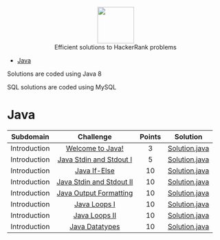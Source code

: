 <p align="center">
    <a href="https://www.hackerrank.com/RodneyShag">
        <img height=85 src="https://d3keuzeb2crhkn.cloudfront.net/hackerrank/assets/styleguide/logo_wordmark-f5c5eb61ab0a154c3ed9eda24d0b9e31.svg">
    </a>
    <br>Efficient solutions to HackerRank problems
</p>

* [Java](#java)

Solutions are coded using Java 8

SQL solutions are coded using MySQL

# Java

|          Subdomain          |                                                         Challenge                                                        | Points |                                                                                         Solution                                                                                        |
|:---------------------------:|:------------------------------------------------------------------------------------------------------------------------:|:------:|:---------------------------------------------------------------------------------------------------------------------------------------------------------------------------------------:|
|         Introduction        | [Welcome to Java!](https://www.hackerrank.com/challenges/welcome-to-java)                                                |    3   | [Solution.java](https://github.com/mohitrajvardhan17/HackerRank/blob/master/Java/Introduction/1.%20Welcome%20to%20Java!/Solution.java)                                                  |
|         Introduction        | [Java Stdin and Stdout I](https://www.hackerrank.com/challenges/java-stdin-and-stdout-1)                                 |    5   | [Solution.java](https://github.com/mohitrajvardhan17/HackerRank/blob/master/Java/Introduction/2.%20Java%20Stdin%20and%20Stdout%20I/Solution.java)                                       |
|         Introduction        | [Java If-Else](https://www.hackerrank.com/challenges/java-if-else)                                                       |   10   | [Solution.java](https://github.com/mohitrajvardhan17/HackerRank/blob/master/Java/Introduction/3.%20Java%20If-Else/Solution.java)                                                        |
|         Introduction        | [Java Stdin and Stdout II](https://www.hackerrank.com/challenges/java-stdin-stdout)                                      |   10   | [Solution.java](https://github.com/mohitrajvardhan17/HackerRank/blob/master/Java/Introduction/4.%20Java%20Stdin%20and%20Stdout%20II/Solution.java)                                      |
|         Introduction        | [Java Output Formatting](https://www.hackerrank.com/challenges/java-output-formatting)                                   |   10   | [Solution.java](https://github.com/mohitrajvardhan17/HackerRank/blob/master/Java/Introduction/8.%20Java%20Output%20Formatting/Solution.java)                                            |
|         Introduction        | [Java Loops I](https://www.hackerrank.com/challenges/java-loops-i)                                                       |   10   | [Solution.java](https://github.com/mohitrajvardhan17/HackerRank/blob/master/Java/Introduction/5.%20Java%20Loops%20I/Solution.java)                                                      |  
|         Introduction        | [Java Loops II](https://www.hackerrank.com/challenges/java-loops)                                                        |   10   | [Solution.java](https://github.com/mohitrajvardhan17/HackerRank/blob/master/Java/Introduction/6.%20Java%20Loops%20II/Solution.java)                                                     |
|         Introduction        | [Java Datatypes](https://www.hackerrank.com/challenges/java-datatypes)                                                   |   10   | [Solution.java](https://github.com/mohitrajvardhan17/HackerRank/tree/master/Java/Introduction/7.%20Java%20Datatypes/Solution.java)                                                      |
